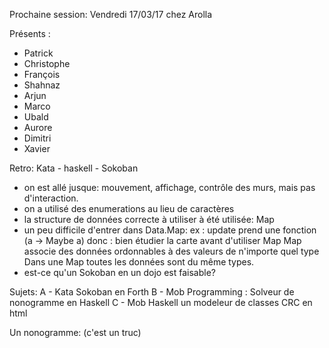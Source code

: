 Prochaine session: Vendredi 17/03/17
chez Arolla 

Présents :
- Patrick
- Christophe
- François
- Shahnaz
- Arjun
- Marco
- Ubald
- Aurore
- Dimitri
- Xavier


Retro: Kata - haskell - Sokoban
- on est allé jusque: mouvement, affichage, contrôle des murs, mais pas d'interaction.
- on a utilisé des enumerations au lieu de caractères
- la structure de données correcte à utiliser à été utilisée: 
 Map
- un peu difficile d'entrer dans Data.Map: 
ex : update prend une fonction (a -> Maybe a)
donc : bien étudier la carte avant d'utiliser Map
Map associe des données ordonnables à des valeurs de n'importe quel type
Dans une Map toutes les données sont du même types.
- est-ce qu'un Sokoban en un dojo est faisable?


 
Sujets:
A - Kata Sokoban en Forth 
B - Mob Programming : Solveur de nonogramme en Haskell
C - Mob Haskell un modeleur de classes CRC en html 

Un nonogramme: (c'est un truc)
